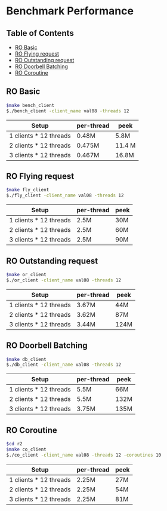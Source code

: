 # Benchmark Performance

## Table of Contents

* [RO Basic](#ro_basic)
* [RO Flying request](#ro_fly)
* [RO Outstanding request](#ro_or)
* [RO Doorbell Batching](#ro_db)
* [RO Coroutine](#ro_co)


<a  name="ro_basic"></a>

## RO Basic

```bash
$make bench_client
$./bench_client -client_name val08 -threads 12
```


   |          Setup          | per-thread | peek    |
   | ----------------------- | ---------- | ------- |
   | 1 clients * 12 threads  | 0.48M      | 5.8M    |
   | 2 clients * 12 threads  | 0.475M     | 11.4 M  |
   | 3 clients * 12 threads  | 0.467M     | 16.8M   |


<a  name="ro_fly"></a>

## RO Flying request

```bash
$make fly_client
$./fly_client -client_name val08 -threads 12
```

   |          Setup          | per-thread | peek    |
   | ----------------------- | ---------- | ------- |
   | 1 clients * 12 threads  | 2.5M       | 30M     |
   | 2 clients * 12 threads  | 2.5M       | 60M     |
   | 3 clients * 12 threads  | 2.5M       | 90M     |

<a  name="ro_or"></a>

## RO Outstanding request

```bash
$make or_client
$./or_client -client_name val08 -threads 12
```

   |          Setup          | per-thread | peek    |
   | ----------------------- | ---------- | ------- |
   | 1 clients * 12 threads  | 3.67M      | 44M     |
   | 2 clients * 12 threads  | 3.62M      | 87M     |
   | 3 clients * 12 threads  | 3.44M      | 124M    |

<a  name="ro_db"></a>

## RO Doorbell Batching

```bash
$make db_client
$./db_client -client_name val08 -threads 12
```

   |          Setup          | per-thread | peek    |
   | ----------------------- | ---------- | ------- |
   | 1 clients * 12 threads  | 5.5M       | 66M     |
   | 2 clients * 12 threads  | 5.5M       | 132M    |
   | 3 clients * 12 threads  | 3.75M      | 135M    |


<a  name="ro_co"></a>

## RO Coroutine

```bash
$cd r2
$make co_client
$./co_client -client_name val08 -threads 12 -coroutines 10
```

   |          Setup          | per-thread | peek   |
   | ----------------------- | ---------- | ------ |
   | 1 clients * 12 threads  | 2.25M      | 27M    |
   | 2 clients * 12 threads  | 2.25M      | 54M    |
   | 3 clients * 12 threads  | 2.25M      | 81M    |